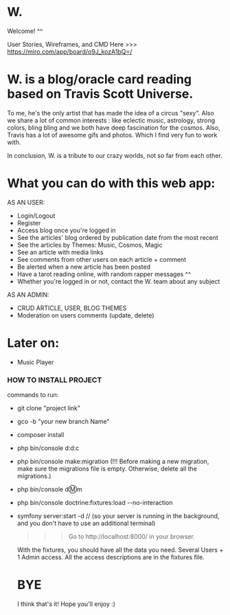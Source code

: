 # W.

Welcome! ^^

User Stories, Wireframes, and CMD Here >>> https://miro.com/app/board/o9J_kozA1bQ=/


# W. is a blog/oracle card reading based on Travis Scott Universe. 

To me, he's the only artist that has made the idea of a circus "sexy". Also we share a lot of common interests : like eclectic music, astrology, strong colors, bling bling and we both have deep fascination for the cosmos.
Also, Travis has a lot of awesome gifs and photos. Which I find very fun to work with.

In conclusion, W. is a tribute to our crazy worlds, not so far from each other. 


# What you can do with this web app:

AS AN USER:
- Login/Logout
- Register
- Access blog once you're logged in
- See the articles' blog ordered by publication date from the most recent
- See the articles by Themes: Music, Cosmos, Magic
- See an article with media links
- See comments from other users on each article + comment
- Be alerted when a new article has been posted
- Have a tarot reading online, with random rapper messages ^^
- Whether you're logged in or not, contact the W. team about any subject

AS AN ADMIN:
- CRUD ARTICLE, USER, BLOG THEMES
- Moderation on users comments (update, delete)

# Later on:
- Music Player

### HOW TO INSTALL PROJECT

commands to run:
- git clone "project link"
- gco -b "your new branch Name"
- composer install
- php bin/console d:d:c
- php bin/console make:migration (!!! Before making a new migration, make sure the migrations file is empty. Otherwise, delete all the migrations.)
- php bin/console d:m:m
- php bin/console doctrine:fixtures:load --no-interaction
- symfony server:start -d // (so your server is running in the background, and you don't have to use an additional terminal)
  
  >>> Go to http://localhost:8000/ in your browser.
  
  With the fixtures, you should have all the data you need.
  Several Users + 1 Admin access. 
  All the access descriptions are in the fixtures file.
  
  
  # BYE
  
  I think that's it! Hope you'll enjoy :)

